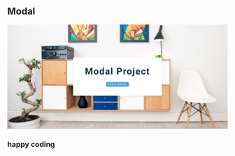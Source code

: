 ## Modal  
          
   
![alt text](<Screenshot 2024-02-17 221216.png>)      
  
            

### happy coding

  